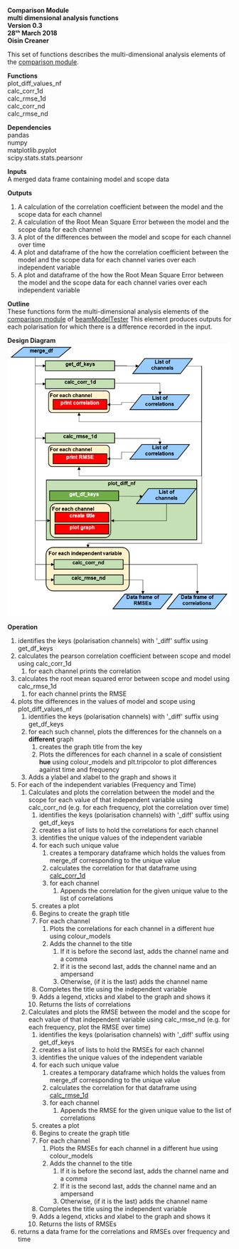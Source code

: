 **Comparison Module \
multi dimensional analysis functions\
Version 0.3\
28ᵗʰ March 2018\
Oisin Creaner**

This set of functions describes the multi-dimensional analysis elements of the 
[comparison module](/comparison_module/Comparison_Module.md).

**Functions**\
plot_diff_values_nf\
calc_corr_1d\
calc_rmse_1d\
calc_corr_nd\
calc_rmse_nd

**Dependencies**\
pandas\
numpy\
matplotlib.pyplot\
scipy.stats.stats.pearsonr

**Inputs**\
A merged data frame containing model and scope data

**Outputs**
1.  A calculation of the correlation coefficient between the model
    and the scope data for each channel
2.  A calculation of the Root Mean Square Error between the model
    and the scope data for each channel
3.  A plot of the differences between the model and scope for each channel over time
4.  A plot and dataframe of the how the correlation coefficient between the model
    and the scope data for each channel varies over each independent variable
5.  A plot and dataframe of the how the Root Mean Square Error between the model
    and the scope data for each channel varies over each independent variable
    
    
**Outline**\
These functions form the multi-dimensional analysis elements of the 
[comparison module](/comparison_module/Comparison_Module.md) of 
[beamModelTester](/README.md)
This element produces outputs for each polarisation for which there is a difference
recorded in the input.  

**Design Diagram**\
![Design diagram](/images/comparison_module_analysis_nf_fig1_v1.PNG)

**Operation**
1.  identifies the keys (polarisation channels) with '_diff' suffix using get_df_keys
2.  calculates the pearson correlation coefficient between scope and model using calc_corr_1d
    1.  for each channel prints the correlation 
3.  calculates the root mean squared error between scope and model using calc_rmse_1d
    1.  for each channel prints the RMSE 
4.  plots the differences in the values of model and scope using plot_diff_values_nf
    1.  identifies the keys (polarisation channels) with '_diff' suffix using get_df_keys
    2.  for each such channel, plots the differences for the channels on a **different** graph
        1.  creates the graph title from the key
        2.  Plots the differences for each channel in a scale of consistient **hue** 
        using colour_models and plt.tripcolor to plot differences against time and frequency
    3.  Adds a ylabel and xlabel to the graph and shows it    
5.  For each of the independent variables (Frequency and Time)
    1.  Calculates and plots the correlation between the model and the scope 
    for each value of that independent variable using calc_corr_nd 
    (e.g. for each frequency, plot the correlation over time)
        1.  identifies the keys (polarisation channels) with '_diff' suffix using get_df_keys
        2.  creates a list of lists to hold the correlations for each channel
        3.  identifies the unique values of the independent variable
        4.  for each such unique value
            1.  creates a temporary dataframe which holds the values from merge_df 
            corresponding to the unique value
            2.  calculates the correlation for that dataframe using [calc_corr_1d](/comparison_module/function_docs/analysis_1d.md)
            3.  for each channel
                1.  Appends the correlation for the given unique value to the list of correlations
        5.  creates a plot
        6.  Begins to create the graph title
        7.  For each channel
            1.  Plots the correlations for each channel in a different hue using colour_models
            2.  Adds the channel to the title
                1.  If it is before the second last, adds the channel name and a comma
                2.  If it is the second last, adds the channel name and an ampersand
                3.  Otherwise, (if it is the last) adds the channel name   
        8.  Completes the title using the independent variable
        9.  Adds a legend, xticks and xlabel to the graph and shows it
        10. Returns the lists of correlations
    2.  Calculates and plots the RMSE between the model and the scope 
    for each value of that independent variable using calc_rmse_nd 
    (e.g. for each frequency, plot the RMSE over time)
        1.  identifies the keys (polarisation channels) with '_diff' suffix using get_df_keys
        2.  creates a list of lists to hold the RMSEs for each channel
        3.  identifies the unique values of the independent variable
        4.  for each such unique value
            1.  creates a temporary dataframe which holds the values from merge_df 
            corresponding to the unique value
            2.  calculates the correlation for that dataframe using [calc_rmse_1d](/comparison_module/function_docs/analysis_1d.md)
            3.  for each channel
                1.  Appends the RMSE for the given unique value to the list of correlations
        5.  creates a plot
        6.  Begins to create the graph title
        7.  For each channel
            1.  Plots the RMSEs for each channel in a different hue using colour_models
            2.  Adds the channel to the title
                1.  If it is before the second last, adds the channel name and a comma
                2.  If it is the second last, adds the channel name and an ampersand
                3.  Otherwise, (if it is the last) adds the channel name   
        8.  Completes the title using the independent variable
        9.  Adds a legend, xticks and xlabel to the graph and shows it
        10. Returns the lists of RMSEs
6.  returns a data frame for the correlations and RMSEs over frequency and time
 

